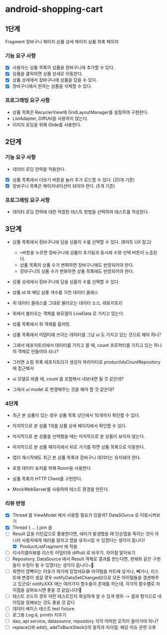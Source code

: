 # android-shopping-cart

## 1단계

Fragment
장바구니 페이지
상품 상세 페이지
상품 목록 페이지

### 기능 요구 사항

- [x] 사용자는 상품 목록의 상품을 장바구니에 추가할 수 있다.
- [x] 상품을 클릭하면 상품 상세로 이동한다.
- [x] 상품 상세에서 장바구니에 상품을 담을 수 있다.
- [x] 장바구니에서 원하는 상품을 삭제할 수 있다.

### 프로그래밍 요구 사항

- 상품 목록은 RecyclerView에 GridLayoutManager를 설정하여 구현한다.
- ListAdapter, DiffUtil을 사용하지 않는다.
- 이미지 로딩을 위해 Glide를 사용한다.

## 2단계

### 기능 요구 사항

- 데이터 로딩 전략을 적용한다.
- [x] 상품 목록에서 더보기 버튼을 눌러 추가 로드할 수 있다. (20개 기준)
- [x] 장바구니 목록은 페이지네이션이 되어야 한다. (5개 기준)

### 프로그래밍 요구 사항

- 데이터 로딩 전략에 대한 적절한 테스트 방법을 선택하여 테스트를 작성한다.

## 3단계

* 상품 목록에서 장바구니에 담을 상품의 수를 선택할 수 있다. (B마트 UX 참고)
    * `+`버튼을 누르면 장바구니에 상품이 추가됨과 동시에 수량 선택 버튼이 노출된다.
    * 상품 목록의 상품 수가 변화하면 장바구니에도 반영되어야 한다.
    * 장바구니의 상품 수가 변화하면 상품 목록에도 반영되어야 한다.
* 상품 상세에서 장바구니에 담을 상품의 수를 선택할 수 있다.

* 상품 id 와 해당 삼풍 개수를 가진 데이터 클래스
* 위 데이터 클래스를 그대로 불러오는 데이터 소스, 레포지토리
* 위에서 불러오는 객체를 뷰모델이 LiveData 로 가지고 있는다.
* 상품 목록에서 위 객체를 옵저빙.

* 상품 목록에서 어댑터에 쓰이는 데이터를 그냥 ui 도 가지고 있는 것으로 해야 하나?
* 그래서 레포지토리에서 데이터를 가지고 올 때, count 프로퍼티를 가지고 있는 하나의 객체로 만들어야 되나?
* 그러면 쇼핑 목록 레포지토리가 생성자 파라미터로 productIdsCountRepository 에 접근해서
* ui 모델로 바꿀 때, count 를 포함해서 내보내면 될 것 같은데?
* 그래서 ui model 로 변경해주는 것을 해야 할 것 같은데?


### 4단계

* 최근 본 상품이 있는 경우 상품 목록 상단에서 10개까지 확인할 수 있다. 
* 마지막으로 본 상품 1개를 상품 상세 페이지에서 확인할 수 있다. 
* 마지막으로 본 상품을 선택했을 때는 마지막으로 본 상품이 보이지 않는다. 
* 마지막으로 본 상품 페이지에서 뒤로 가기를 하면 상품 목록으로 이동한다. 
* 앱이 재시작돼도 최근 본 상품 목록과 장바구니 데이터는 유지돼야 한다.

* 로컬 데이터 유지를 위해 Room을 사용한다. 
* 상품 목록의 HTTP Client를 구현한다. 
* MockWebServer를 사용하여 테스트 환경을 만든다.

### 리뷰 반영
- [x] Thread 를 ViewModel 에서 사용할 필요가 있을까? DataSOurce 로 이동시켜보기
- [x] Thread { ... }.join 을  
- [ ] Result 값을 리턴값으로 활용한다면, 에러가 발생했을 때 단순앱을 죽이는 것이 아니라 사용자에게 에러를 알리고 앱을 유지시킬 수 있겠다는 생각이 듭니다!
  - [x] ProductListFragment 에 적용
- [ ] 리사이클러뷰를 리스트 어댑터와 diffutil 로 바꾸기. 차이점 알아보기
- [ ] Repository, DataSource 에서 Result 객체로 결과를 받는다면, 현재와 같은 구현들이 수정이 될 수 있겠다는 생각이 듭니다~💪
- [ ] 화면이 깜빡이는 이유가 여기에 있었네요😅
  아이템을 카트에 넣거나, 빼거나, 리스트에 변경이 생길 경우 notifyDataSetChanged()으로 모든 아이템들을 갱샌해주고 있군요!
  notifyXXX 에는 여러가지 함수들이 존재를 하는데, 각각의 함수별로 차이점을 살펴보시면 좋을 것 같습니다!💪
- [ ] 테스트 코드의 경우 어떤 테스트인지 확실하게 알 수 있게 행위 -> 결과 형식으로 네이밍을 정해보는 것도 좋을 것 같다
- [ ] 데이터 베이스 테스트 test fixture
- [ ] 로그용 Log.d, println 지우기
- [ ] dao, api service, datasource, repository 각각 어떠한 로직이 들어가야 하나?
- [ ] replace()와 add(), addToBackStack()의 동작과 차이점. 해당 이슈 관련 오류
